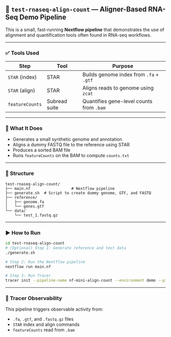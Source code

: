 
## 📄 `test-rnaseq-align-count` — Aligner-Based RNA-Seq Demo Pipeline

This is a small, fast-running **Nextflow pipeline** that demonstrates the use of alignment and quantification tools often found in RNA-seq workflows.

---

### ✅ Tools Used

| Step            | Tool          | Purpose                                  |
| --------------- | ------------- | ---------------------------------------- |
| `STAR` (index)  | STAR          | Builds genome index from `.fa` + `.gtf`  |
| `STAR` (align)  | STAR          | Aligns reads to genome using `zcat`      |
| `featureCounts` | Subread suite | Quantifies gene-level counts from `.bam` |

---

### 🧪 What It Does

* Generates a small synthetic genome and annotation
* Aligns a dummy FASTQ file to the reference using STAR
* Produces a sorted BAM file
* Runs `featureCounts` on the BAM to compute `counts.txt`

---

### 📁 Structure

```
test-rnaseq-align-count/
├── main.nf                  # Nextflow pipeline
├── generate.sh  # Script to create dummy genome, GTF, and FASTQ
├── reference/
│   ├── genome.fa
│   └── genes.gtf
└── data/
    └── test_1.fastq.gz
```

---

### ▶️ How to Run

```bash
cd test-rnaseq-align-count
# (Optional) Step 1: Generate reference and test data
./generate.sh

# Step 2: Run the Nextflow pipeline
nextflow run main.nf

# Step 3: Run Tracer 
tracer init --pipeline-name nf-mini-align-count --environment demo --pipeline-type rnaseq-align-coount --user-operator vincent --is-dev false
```


---

### 🧭 Tracer Observability

This pipeline triggers observable activity from:

* `.fa`, `.gtf`, and `.fastq.gz` files
* `STAR` index and align commands
* `featureCounts` read from `.bam`

